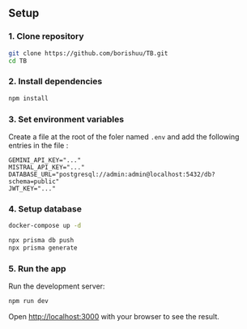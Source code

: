 ## Setup

### 1. Clone repository

```bash
git clone https://github.com/borishuu/TB.git
cd TB
```

### 2. Install dependencies

```bash
npm install
```

### 3. Set environment variables

Create a file at the root of the foler named `.env` and add the following entries in the file :

```
GEMINI_API_KEY="..."
MISTRAL_API_KEY="..."
DATABASE_URL="postgresql://admin:admin@localhost:5432/db?schema=public"
JWT_KEY="..."
```

### 4. Setup database

```bash
docker-compose up -d
```

```bash
npx prisma db push
npx prisma generate
```

### 5. Run the app

Run the development server:

```bash
npm run dev
```

Open [http://localhost:3000](http://localhost:3000) with your browser to see the result.
